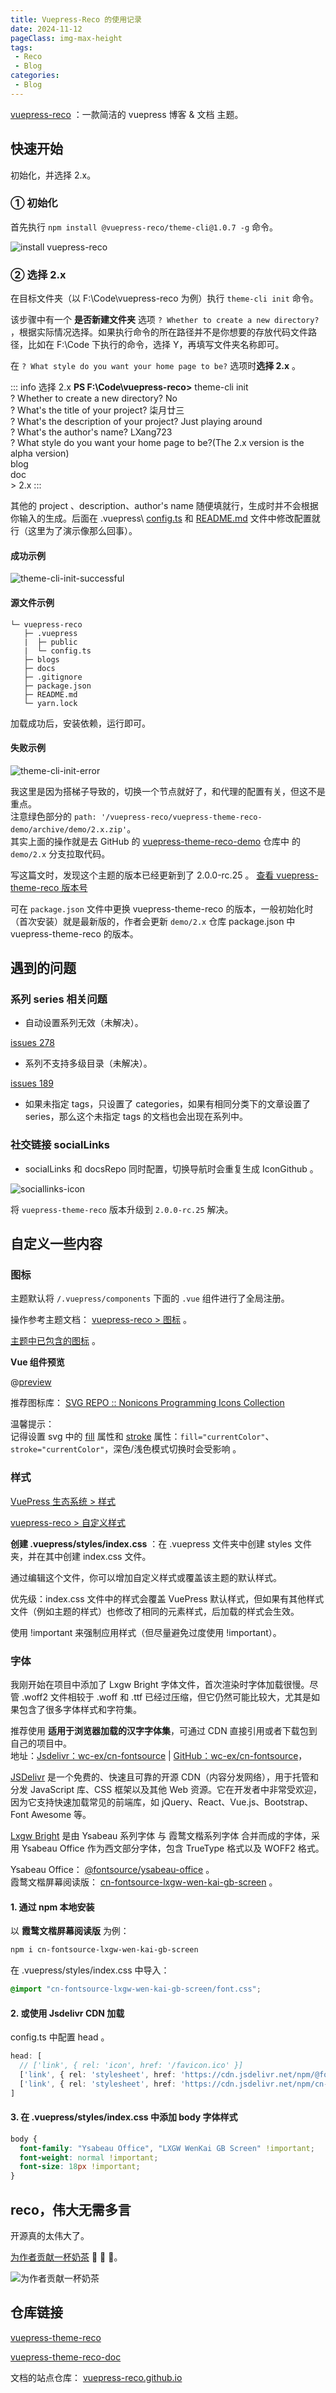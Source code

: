 ```yaml
---
title: Vuepress-Reco 的使用记录
date: 2024-11-12
pageClass: img-max-height
tags:
 - Reco
 - Blog
categories:
 - Blog
---
```


[vuepress-reco](https://theme-reco.vuejs.press/) ：一款简洁的 vuepress 博客 & 文档 主题。

## 快速开始

初始化，并选择 2.x。

### ① 初始化

首先执行 `npm install @vuepress-reco/theme-cli@1.0.7 -g` 命令。

![install vuepress-reco](./assets/install-vuepress-reco.png)

### ② 选择 2.x
在目标文件夹（以 F:\Code\vuepress-reco 为例）执行 `theme-cli init` 命令。

该步骤中有一个 **是否新建文件夹** 选项 `? Whether to create a new directory?` ，根据实际情况选择。如果执行命令的所在路径并不是你想要的存放代码文件路径，比如在 F:\Code 下执行的命令，选择 Y，再填写文件夹名称即可。

在 `? What style do you want your home page to be?` 选项时**选择 2.x** 。

::: info 选择&nbsp;2.x
**PS F:\Code\vuepress-reco>** theme-cli init  
? Whether to create a new directory? No  
? What's the title of your project? 柒月廿三  
? What's the description of your project? Just playing around  
? What's the author's name? LXang723  
? What style do you want your home page to be?(The 2.x version is the alpha version)  
  blog  
  doc  
\> 2.x
:::

其他的 project 、description、author's name 随便填就行，生成时并不会根据你输入的生成。后面在 .vuepress\ [config.ts](https://v2.vuepress.vuejs.org/zh/reference/config.html) 和 [README.md](https://theme-reco.vuejs.press/docs/theme/frontmatter-home.html)  文件中修改配置就行（这里为了演示像那么回事）。

#### 成功示例

![theme-cli-init-successful](./assets/theme-cli-init-successful.png)

#### 源文件示例

``` 
└─ vuepress-reco
   ├─ .vuepress
   |  ├─ public
   |  └─ config.ts
   ├─ blogs
   ├─ docs
   ├─ .gitignore
   ├─ package.json
   ├─ README.md
   └─ yarn.lock
```
加载成功后，安装依赖，运行即可。

#### 失败示例

![theme-cli-init-error](./assets/theme-cli-init-error.png)

我这里是因为搭梯子导致的，切换一个节点就好了，和代理的配置有关，但这不是重点。  
注意绿色部分的 `path: '/vuepress-reco/vuepress-theme-reco-demo/archive/demo/2.x.zip'`。  
其实上面的操作就是去 GitHub 的 [vuepress-theme-reco-demo](https://github.com/vuepress-reco/vuepress-theme-reco-demo/tree/demo/2.x) 仓库中
的 `demo/2.x` 分支拉取代码。  

写这篇文时，发现这个主题的版本已经更新到了 2.0.0-rc.25 。 [查看 vuepress-theme-reco 版本号](https://www.npmjs.com/package/vuepress-theme-reco?activeTab=versions)

可在 `package.json` 文件中更换 vuepress-theme-reco 的版本，一般初始化时（首次安装）就是最新版的，作者会更新 `demo/2.x` 仓库 package.json 中 vuepress-theme-reco 的版本。

## 遇到的问题

### 系列 series 相关问题  

- 自动设置系列无效（未解决）。

[issues 278](https://github.com/vuepress-reco/vuepress-theme-reco/issues/278)

- 系列不支持多级目录（未解决）。

[issues 189](https://github.com/vuepress-reco/vuepress-theme-reco/issues/189)

- 如果未指定 tags，只设置了 categories，如果有相同分类下的文章设置了 series，那么这个未指定 tags 的文档也会出现在系列中。

### 社交链接 socialLinks

- socialLinks 和 docsRepo 同时配置，切换导航时会重复生成 IconGithub 。

![sociallinks-icon](./assets/sociallinks-icon.png)

将 `vuepress-theme-reco` 版本升级到 `2.0.0-rc.25` 解决。



## 自定义一些内容

### 图标

主题默认将 `/.vuepress/components` 下面的 `.vue` 组件进行了全局注册。

操作参考主题文档： [vuepress-reco > 图标](https://theme-reco.vuejs.press/docs/guide/icon.html) 。

[主题中已包含的图标](https://github.com/vuepress-reco/vuepress-theme-reco/tree/main/packages/vuepress-theme-reco/src/client/components/icons) 。

**Vue 组件预览**   

@[preview](@/.vuepress/components/IconHome.vue)

推荐图标库： [SVG REPO :: Nonicons Programming Icons Collection](https://www.svgrepo.com/collection/nonicons-programming-icons/)

温馨提示：  
记得设置 svg 中的 [fill](https://developer.mozilla.org/zh-CN/docs/Web/SVG/Attribute/fill) 属性和 [stroke](https://developer.mozilla.org/zh-CN/docs/Web/SVG/Attribute/stroke) 属性：`fill="currentColor"`、`stroke="currentColor"`，深色/浅色模式切换时会受影响 。

### 样式

[VuePress 生态系统 > 样式](https://ecosystem.vuejs.press/zh/themes/default/styles.html)

[vuepress-reco > 自定义样式](https://theme-reco.vuejs.press/docs/guide/custom-style.html)

**创建 .vuepress/styles/index.css** ：在 .vuepress 文件夹中创建 styles 文件夹，并在其中创建 index.css 文件。

通过编辑这个文件，你可以增加自定义样式或覆盖该主题的默认样式。  

优先级：index.css 文件中的样式会覆盖 VuePress 默认样式，但如果有其他样式文件（例如主题的样式）也修改了相同的元素样式，后加载的样式会生效。  

使用 !important 来强制应用样式（但尽量避免过度使用 !important）。

### 字体

我刚开始在项目中添加了 Lxgw Bright 字体文件，首次渲染时字体加载很慢。尽管 .woff2 文件相较于 .woff 和 .ttf 已经过压缩，但它仍然可能比较大，尤其是如果包含了很多字体样式和字符集。

推荐使用 **适用于浏览器加载的汉字字体集**，可通过 CDN 直接引用或者下载包到自己的项目中。  
地址：[Jsdelivr：wc-ex/cn-fontsource](https://www.jsdelivr.com/?query=author%3A%20wc-ex) | 
[GitHub：wc-ex/cn-fontsource](https://github.com/wc-ex/cn-fontsource)，  


[JSDelivr](https://www.jsdelivr.com/) 是一个免费的、快速且可靠的开源 CDN（内容分发网络），用于托管和分发 JavaScript 库、CSS 框架以及其他 Web 资源。它在开发者中非常受欢迎，因为它支持快速加载常见的前端库，如 jQuery、React、Vue.js、Bootstrap、Font Awesome 等。

[Lxgw Bright](https://github.com/lxgw/LxgwBright) 是由 Ysabeau 系列字体 与 霞鹜文楷系列字体 合并而成的字体，采用 Ysabeau Office 作为西文部分字体，包含 TrueType 格式以及 WOFF2 格式。

Ysabeau Office： [@fontsource/ysabeau-office](https://www.jsdelivr.com/package/npm/@fontsource/ysabeau-office) 。    
霞鹜文楷屏幕阅读版： [cn-fontsource-lxgw-wen-kai-gb-screen](https://www.jsdelivr.com/package/npm/cn-fontsource-lxgw-wen-kai-gb-screen)  。

#### 1. 通过 npm 本地安装

以 **霞鹜文楷屏幕阅读版**  为例： 

``` bash
npm i cn-fontsource-lxgw-wen-kai-gb-screen  
```

在 .vuepress/styles/index.css 中导入： 

``` css
@import "cn-fontsource-lxgw-wen-kai-gb-screen/font.css";  
```

#### 2. 或使用 Jsdelivr CDN 加载

config.ts 中配置 head 。

``` ts
head: [
  // ['link', { rel: 'icon', href: '/favicon.ico' }]
  ['link', { rel: 'stylesheet', href: 'https://cdn.jsdelivr.net/npm/@fontsource/ysabeau-office@5.1.1/index.min.css' }],
  ['link', { rel: 'stylesheet', href: 'https://cdn.jsdelivr.net/npm/cn-fontsource-lxgw-wen-kai-gb-screen/font.css' }]
]
```
#### 3. 在 .vuepress/styles/index.css 中添加 body 字体样式

``` css
body {
  font-family: "Ysabeau Office", "LXGW WenKai GB Screen" !important;
  font-weight: normal !important;
  font-size: 18px !important;
}
```

## reco，伟大无需多言

开源真的太伟大了。

[为作者贡献一杯奶茶](https://theme-reco.vuejs.press/docs/others/donate.html) :rose: :rose: :rose:。

![为作者贡献一杯奶茶](./assets/donate.png)

## 仓库链接

[vuepress-theme-reco](https://github.com/vuepress-reco/vuepress-theme-reco) 

[vuepress-theme-reco-doc](https://theme-reco.vuejs.press/)

文档的站点仓库： [vuepress-reco.github.io](https://github.com/vuepress-reco/vuepress-reco.github.io)   
